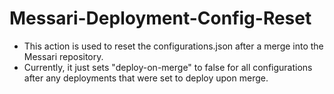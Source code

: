 # Messari-Deployment-Config-Reset
- This action is used to reset the configurations.json after a merge into the Messari repository.
- Currently, it just sets "deploy-on-merge" to false for all configurations after any deployments that were set to deploy upon merge.
